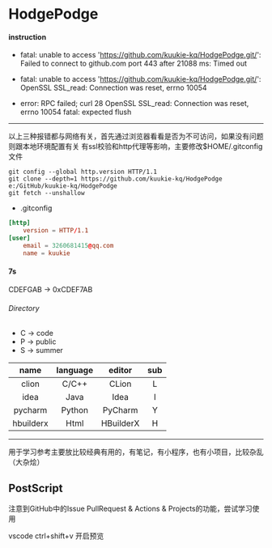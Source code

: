 # HodgePodge

#### instruction

- fatal: unable to access 'https://github.com/kuukie-kq/HodgePodge.git/': Failed to connect to github.com port 443 after 21088 ms: Timed out

- fatal: unable to access 'https://github.com/kuukie-kq/HodgePodge.git/': OpenSSL SSL_read: Connection was reset, errno 10054

- error: RPC failed; curl 28 OpenSSL SSL_read: Connection was reset, errno 10054 fatal: expected flush

****

以上三种报错都与网络有关，首先通过浏览器看看是否为不可访问，如果没有问题则跟本地环境配置有关
有ssl校验和http代理等影响，主要修改$HOME/.gitconfig文件

``` shell
git config --global http.version HTTP/1.1
git clone --depth=1 https://github.com/kuukie-kq/HodgePodge e:/GitHub/kuukie-kq/HodgePodge
git fetch --unshallow
```

- .gitconfig

``` conf
[http]
    version = HTTP/1.1
[user]
    email = 3260681415@qq.com
    name = kuukie

```

#### 7s

CDEFGAB -> 0xCDEF7AB

###### Directory

- C -> code
- P -> public
- S -> summer

|   name    | language |  editor   | sub |
|:---------:|:--------:|:---------:|:---:|
|   clion   |  C/C++   |   CLion   |  L  |
|   idea    |   Java   |   Idea    |  I  |
|  pycharm  |  Python  |  PyCharm  |  Y  |
| hbuilderx |   Html   | HBuilderX |  H  |

****

用于学习参考主要放比较经典有用的，有笔记，有小程序，也有小项目，比较杂乱（大杂烩）

## PostScript

注意到GitHub中的Issue PullRequest & Actions & Projects的功能，尝试学习使用

vscode ctrl+shift+v 开启预览

